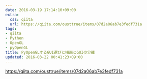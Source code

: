 ```yaml
---
date: 2016-03-19 17:14:10+09:00
extra:
  css: qiita
  url: https://qiita.com/ousttrue/items/07d2a06ab7e3fedf731a
tags:
- qiita
- Python
- OpenGL
- pyOpenGL
title: PyOpenGLするGUI選びと描画とGUIの分離
updated: 2016-03-22 00:41:23+09:00
---
```


<https://qiita.com/ousttrue/items/07d2a06ab7e3fedf731a>
